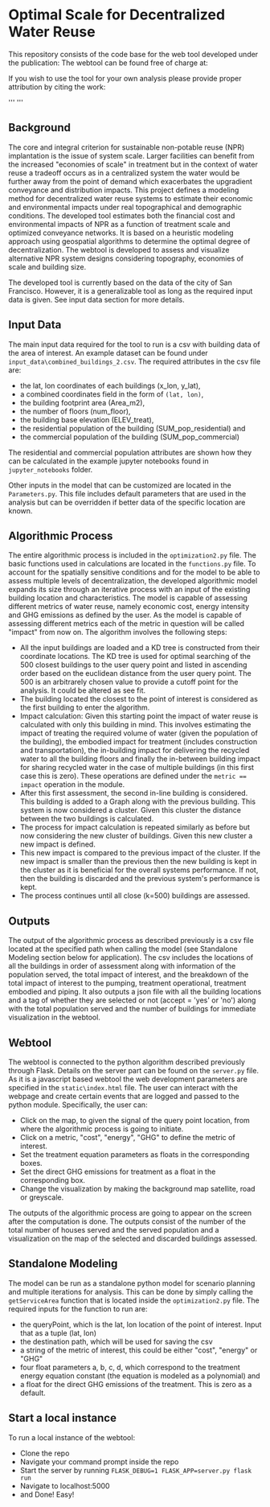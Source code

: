 # Optimal Scale for Decentralized Water Reuse

This repository consists of the code base for the web tool developed under the publication:
The webtool can be found free of charge at:

If you wish to use the tool for your own analysis please provide proper attribution by citing the work:

''' '''

## Background
The core and integral criterion for sustainable non-potable reuse (NPR) implantation is the issue of system scale. Larger facilities can benefit from the increased "economies of scale" in treatment but in the context of water reuse a tradeoff occurs as in a centralized system the water would be further away from the point of demand which exacerbates the upgradient conveyance and distribution impacts. This project defines a modeling method for decentralized water reuse systems to estimate their economic and environmental impacts under real topographical and demographic conditions. The developed tool estimates both the financial cost and environmental impacts of NPR as a function of treatment scale and optimized conveyance networks. It is based on a heuristic modeling approach using geospatial algorithms to determine the optimal degree of decentralization. The webtool is developed to assess and visualize alternative NPR system designs considering topography, economies of scale and building size.

The developed tool is currently based on the data of the city of San Francisco. However, it is a generalizable tool as long as the required input data is given. See input data section for more details.


## Input Data
The main input data required for the tool to run is a csv with building data of the area of interest. An example dataset can be found under `input_data\combined_buildings_2.csv`. 
The required attributes in the csv file are:
- the lat, lon coordinates of each buildings (x_lon, y_lat), 
- a combined coordinates field in the form of `(lat, lon)`, 
- the building footprint area (Area_m2), 
- the number of floors (num_floor), 
- the building base elevation (ELEV_treat),
- the residential population of the building (SUM_pop_residential) and
- the commercial population of the building (SUM_pop_commercial)

The residential and commercial population attributes are shown how they can be calculated in the example jupyter notebooks found in `jupyter_notebooks` folder.

Other inputs in the model that can be customized are located in the `Parameters.py`. This file includes default parameters that are used in the analysis but can be overridden if better data of the specific location are known. 


## Algorithmic Process
The entire algorithmic process is included in the `optimization2.py` file. The basic functions used in calculations are located in the `functions.py` file. To account for the spatially sensitive conditions and for the model to be able to assess multiple levels of decentralization, the developed algorithmic model expands its size through an iterative process with an input of the existing building location and characteristics. The model is capable of assessing different metrics of water reuse, namely economic cost, energy intensity and GHG emissions as defined by the user. As the model is capable of assessing different metrics each of the metric in question will be called "impact" from now on.
The algorithm involves the following steps:
- All the input buildings are loaded and a KD tree is constructed from their coordinate locations. The KD tree is used for optimal searching of the 500 closest buildings to the user query point and listed in ascending order based on the euclidean distance from the user query point. The 500 is an arbitrarely chosen value to provide a cutoff point for the analysis. It could be altered as see fit.
- The building located the closest to the point of interest is considered as the first building to enter the algorithm. 
- Impact calculation: Given this starting point the impact of water reuse is calculated with only this building in mind. This involves estimating the impact of treating the required volume of water (given the population of the building), the embodied impact for treatment (includes construction and transportation), the in-building impact for delivering the recycled water to all the building floors and finally the in-between building impact for sharing recycled water in the case of multiple buildings (in this first case this is zero). These operations are defined under the `metric == impact` operation in the module.
- After this first assessment, the second in-line building is considered. This building is added to a Graph along with the previous building. This system is now considered a cluster. Given this cluster the distance between the two buildings is calculated. 
- The process for impact calculation is repeated similarly as before but now considering the new cluster of buildings. Given this new cluster a new impact is defined.
- This new impact is compared to the previous impact of the cluster. If the new impact is smaller than the previous then the new building is kept in the cluster as it is beneficial for the overall systems performance. If not, then the building is discarded and the previous system's performance is kept.
- The process continues until all close (k=500) buildings are assessed. 


## Outputs
The output of the algorithmic process as described previously is a csv file located at the specified path when calling the model (see Standalone Modeling section below for application). The csv includes the locations of all the buildings in order of assessment along with information of the population served, the total impact of interest, and the breakdown of the total impact of interest to the pumping, treatment operational, treatment embodied and piping. 
It also outputs a json file with all the building locations and a tag of whether they are selected or not (accept = 'yes' or 'no') along with the total population served and the number of buildings for immediate visualization in the webtool. 


## Webtool
The webtool is connected to the python algorithm described previously through Flask. Details on the server part can be found on the `server.py` file. As it is a javascript based webtool the web development parameters are specified in the `static\index.html` file. The user can interact with the webpage and create certain events that are logged and passed to the python module. Specifically, the user can:
- Click on the map, to given the signal of the query point location, from where the algorithmic process is going to initiate.
- Click on a metric, "cost", "energy", "GHG" to define the metric of interest.
- Set the treatment equation parameters as floats in the corresponding boxes.
- Set the direct GHG emissions for treatment as a float in the corresponding box.
- Change the visualization by making the background map satellite, road or greyscale.

The outputs of the algorithmic process are going to appear on the screen after the computation is done. The outputs consist of the number of the total number of houses served and the served population and a visualization on the map of the selected and discarded buildings assessed.


## Standalone Modeling
The model can be run as a standalone python model for scenario planning and multiple iterations for analysis. This can be done by simply calling the `getServiceArea` function that is located inside the `optimization2.py` file. The required inputs for the function to run are:
- the queryPoint, which is the lat, lon location of the point of interest. Input that as a tuple (lat, lon)
- the destination path, which will be used for saving the csv
- a string of the metric of interest, this could be either "cost", "energy" or "GHG"
- four float parameters a, b, c, d, which correspond to the treatment energy equation constant (the equation is modeled as a polynomial) and
- a float for the direct GHG emissions of the treatment. This is zero as a default.


## Start a local instance
To run a local instance of the webtool:
- Clone the repo
- Navigate your command prompt inside the repo
- Start the server by running `FLASK_DEBUG=1 FLASK_APP=server.py flask run`
- Navigate to localhost:5000
- and Done! Easy!






